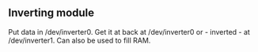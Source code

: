 Inverting module
--------------
Put data in /dev/inverter0. Get it at back at /dev/inverter0 or - inverted - at /dev/inverter1. Can also be used to fill RAM.
